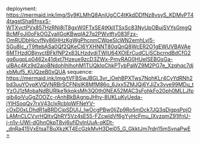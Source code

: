deployment: https://mermaid.ink/img/Sy9KLMhQ8AniUgCC4tKkdDDfNz8vsyS_KDMvPT44tagstSha6fnsxS-WTXvctPVx857HzRNi8jT8gxW0FTxSE4tKklITSxSc83NyUpOBujSVYsGmgQBcMFoJi0oFkOGZyalIGoKBwqlA27q2PWvtfty083Fzx-OmRUDbHjcvfNy86HHzKgWgPhcnmCWpeSlcWN2emhLvl5-SGu8Ic_rT9ftebASa0Qf2QKeCI6YXHNNT80qQnQ8WcER2O1gEWUVBAVAe6MTHzdOBjnvctBFkfNP2x83LHzdvdiTWlU64XOlErCudCLjSCbcrndBdCfG2gq6ugpLp0462x41djxt7Hzeue9zcD3ZWx-PmyRAG0HUeISEBGsGa-ulBAc4Kz9d2aioBNdohIhlhohM1TUQkIpChkPTybPaWZ9M2PG7e_Xzqhqc7djxbMuf5_KUQzeB0xQUA
sequence: https://mermaid.ink/img/tVFBSwJBGL3vr_iOehBPXTws7NohKLr4CyYdRNh2bd3uuYOypKVQVNRBrSCFNIsIK8MfM86o_6Jxx5ZMJQj6YJiZx3vve99MDu_tYzOJ1zMobaNdBURlke1kkpksMh3Q0th0NEA52MAC3sFohkFo20ph0MLLJfpqib4oiVuGgZOOZc-rAnhBkBAgnpJHhy-8UKLuKyUeda-jYlHSoqQv7rxV43clxRcblpWFNeYV-cOxD0xLDhdR1aBRDCipSDUlJ_IwOcgPBw0IjZp9Ro5mDck7JQ3qDjgpsPpjOLAMnCLCVvrHQItvQhRY5Vz4sE55-FZcwldVf6gYyHcFmu_IXvzqmZ91lfnU-j-n1v-UWl-dGhnOkpT8vj6ufjDvlnUuA-qKDt-_dnRa415VxEtsaTBuXkzKT4EcGzkMvH3Dej05_G_GkktJm7rdn15mSvnaPwE=
